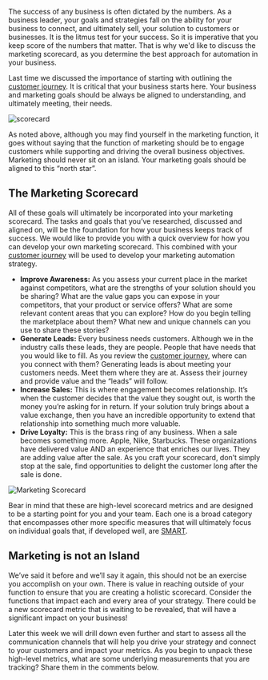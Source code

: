 The success of any business is often dictated by the numbers. As a business leader, your goals and strategies fall on the ability for your business to connect, and ultimately sell, your solution to customers or businesses. It is the litmus test for your success. So it is imperative that you keep score of the numbers that matter. That is why we'd like to discuss the marketing scorecard, as you determine the best approach for automation in your business.

Last time we discussed the importance of starting with outlining the [customer journey](https://www.mautic.org/blog/marketing-automation-begins-with-a-touch/). It is critical that your business starts here. Your business and marketing goals should be always be aligned to understanding, and ultimately meeting, their needs.

![scorecard](https://www.mautic.org/wp-content/uploads/2016/01/darts-856367_1920.jpg)


As noted above, although you may find yourself in the marketing function, it goes without saying that the function of marketing should be to engage customers while supporting and driving the overall business objectives. Marketing should never sit on an island. Your marketing goals should be aligned to this “north star”.


## The Marketing Scorecard


All of these goals will ultimately be incorporated into your marketing scorecard. The tasks and goals that you’ve researched, discussed and aligned on, will be the foundation for how your business keeps track of success. We would like to provide you with a quick overview for how you can develop your own marketing scorecard. This combined with your [customer journey](https://www.mautic.org/blog/marketing-automation-begins-with-a-touch/) will be used to develop your marketing automation strategy.



- **Improve Awareness:** As you assess your current place in the market against competitors, what are the strengths of your solution should you be sharing? What are the value gaps you can expose in your competitors, that your product or service offers? What are some relevant content areas that you can explore? How do you begin telling the marketplace about them? What new and unique channels can you use to share these stories?
- **Generate Leads:** Every business needs customers. Although we in the industry calls these leads, they are people. People that have needs that you would like to fill. As you review the [customer journey](https://www.mautic.org/blog/marketing-automation-begins-with-a-touch/), where can you connect with them? Generating leads is about meeting your customers needs. Meet them where they are at. Assess their journey and provide value and the “leads” will follow.
- **Increase Sales:** This is where engagement becomes relationship. It’s when the customer decides that the value they sought out, is worth the money you’re asking for in return. If your solution truly brings about a value exchange, then you have an incredible opportunity to extend that relationship into something much more valuable.
- **Drive Loyalty:** This is the brass ring of any business. When a sale becomes something more. Apple, Nike, Starbucks. These organizations have delivered value AND an experience that enriches our lives. They are adding value after the sale. As you craft your scorecard, don’t simply stop at the sale, find opportunities to delight the customer long after the sale is done.



![Marketing Scorecard](https://www.mautic.org/wp-content/uploads/2016/01/MarketingScorecard-01.jpg)


Bear in mind that these are high-level scorecard metrics and are designed to be a starting point for you and your team. Each one is a broad category that encompasses other more specific measures that will ultimately focus on individual goals that, if developed well, are [SMART](https://en.wikipedia.org/wiki/SMART_criteria).


## Marketing is not an Island


We’ve said it before and we’ll say it again, this should not be an exercise you accomplish on your own. There is value in reaching outside of your function to ensure that you are creating a holistic scorecard. Consider the functions that impact each and every area of your strategy. There could be a new scorecard metric that is waiting to be revealed, that will have a significant impact on your business!

Later this week we will drill down even further and start to assess all the communication channels that will help you drive your strategy and connect to your customers and impact your metrics. As you begin to unpack these high-level metrics, what are some underlying measurements that you are tracking? Share them in the comments below.